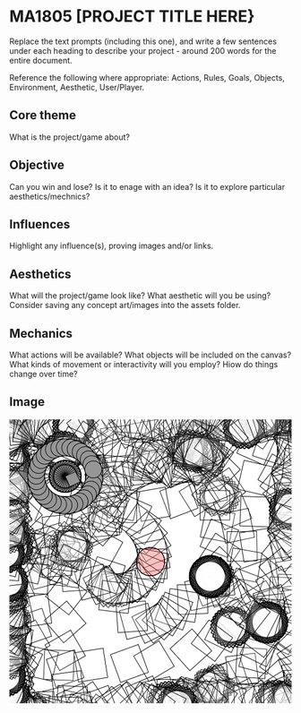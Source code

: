 # MA1805 [PROJECT TITLE HERE}

Replace the text prompts (including this one), and write a few sentences under each heading to describe your project - around 200 words for the entire document. 

Reference the following where appropriate:
Actions, Rules, Goals, Objects, Environment, Aesthetic, User/Player.

## Core theme

What is the project/game about?

## Objective

Can you win and lose? 
Is it to enage with an idea? 
Is it to explore particular aesthetics/mechnics?

## Influences 

Highlight any influence(s), proving images and/or links. 


## Aesthetics

What will the project/game look like? What aesthetic will you be using? Consider saving any concept art/images into the assets folder.

## Mechanics

What actions will be available? What objects will be included on the canvas? What kinds of movement or interactivity will you employ? Hiow do things change over time? 

## Image 

![An image](assets/image.png) 